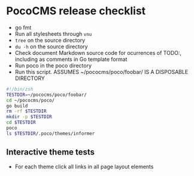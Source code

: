 # PocoCMS release checklist

* go fmt
* Run all stylesheets through `vnu`
* `tree` on the source directory
* `du -h` on the source directory
* Check document Markdown source code for ocurrences of TODO:, 
including as comments in Go template format
* Run poco in the poco directory
* Run this script. ASSUMES ~/pococms/poco/foobar/ IS A DISPOSABLE DIRECTORY
```bash
#!/bin/zsh
TESTDIR=~/pococms/poco/foobar/
cd ~/pococms/poco/
go build
rm -rf $TESTDIR
mkdir -p $TESTDIR
cd $TESTDIR
poco
ls $TESTDIR/.poco/themes/informer
```
## Interactive theme tests
* For each theme click all links in all page layout elements

